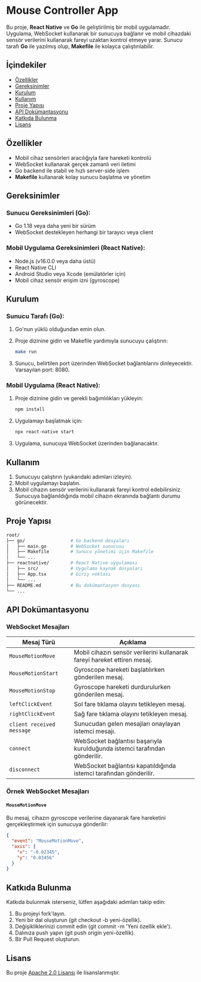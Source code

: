 # Mouse Controller App

Bu proje, **React Native** ve **Go** ile geliştirilmiş bir mobil uygulamadır. Uygulama, WebSocket kullanarak bir sunucuya bağlanır ve mobil cihazdaki sensör verilerini kullanarak fareyi uzaktan kontrol etmeye yarar. Sunucu tarafı **Go** ile yazılmış olup, **Makefile** ile kolayca çalıştırılabilir.

## İçindekiler

- [Özellikler](#özellikler)
- [Gereksinimler](#gereksinimler)
- [Kurulum](#kurulum)
- [Kullanım](#kullanım)
- [Proje Yapısı](#proje-yapısı)
- [API Dokümantasyonu](#api-dokümantasyonu)
- [Katkıda Bulunma](#katkıda-bulunma)
- [Lisans](#lisans)

## Özellikler

- Mobil cihaz sensörleri aracılığıyla fare hareketi kontrolü
- WebSocket kullanarak gerçek zamanlı veri iletimi
- Go backend ile stabil ve hızlı server-side işlem
- **Makefile** kullanarak kolay sunucu başlatma ve yönetim

## Gereksinimler

### Sunucu Gereksinimleri (Go):

- Go 1.18 veya daha yeni bir sürüm
- WebSocket destekleyen herhangi bir tarayıcı veya client

### Mobil Uygulama Gereksinimleri (React Native):

- Node.js (v16.0.0 veya daha üstü)
- React Native CLI
- Android Studio veya Xcode (emülatörler için)
- Mobil cihaz sensör erişim izni (gyroscope)

## Kurulum

### Sunucu Tarafı (Go):

1. Go'nun yüklü olduğundan emin olun.
2. Proje dizinine gidin ve Makefile yardımıyla sunucuyu çalıştırın:

   ```bash
   make run
   ```

3. Sunucu, belirtilen port üzerinden WebSocket bağlantılarını dinleyecektir. Varsayılan port: 8080.

### Mobil Uygulama (React Native):

1. Proje dizinine gidin ve gerekli bağımlılıkları yükleyin:

   ```bash
   npm install
   ```

2. Uygulamayı başlatmak için:

   ```bash
   npx react-native start
   ```

3. Uygulama, sunucuya WebSocket üzerinden bağlanacaktır.

## Kullanım

1. Sunucuyu çalıştırın (yukarıdaki adımları izleyin).
2. Mobil uygulamayı başlatın.
3. Mobil cihazın sensör verilerini kullanarak fareyi kontrol edebilirsiniz. Sunucuya bağlanıldığında mobil cihazın ekranında bağlantı durumu görünecektir.

## Proje Yapısı

```bash
root/
├── go/                 # Go backend dosyaları
│   ├── main.go         # WebSocket sunucusu
│   ├── Makefile        # Sunucu yönetimi için Makefile
│   └── ...
├── reactnative/        # React Native uygulaması
│   ├── src/            # Uygulama kaynak dosyaları
│   ├── App.tsx         # Giriş noktası
│   └── ...
├── README.md           # Bu dokümantasyon dosyası
└── ...
```

## API Dokümantasyonu

### WebSocket Mesajları

| Mesaj Türü                | Açıklama                                                                   |
| ------------------------- | -------------------------------------------------------------------------- |
| `MouseMotionMove`         | Mobil cihazın sensör verilerini kullanarak fareyi hareket ettiren mesaj.   |
| `MouseMotionStart`        | Gyroscope hareketi başlatılırken gönderilen mesaj.                         |
| `MouseMotionStop`         | Gyroscope hareketi durdurulurken gönderilen mesaj.                         |
| `leftClickEvent`          | Sol fare tıklama olayını tetikleyen mesaj.                                 |
| `rightClickEvent`         | Sağ fare tıklama olayını tetikleyen mesaj.                                 |
| `client received message` | Sunucudan gelen mesajları onaylayan istemci mesajı.                        |
| `connect`                 | WebSocket bağlantısı başarıyla kurulduğunda istemci tarafından gönderilir. |
| `disconnect`              | WebSocket bağlantısı kapatıldığında istemci tarafından gönderilir.         |

### Örnek WebSocket Mesajları

#### `MouseMotionMove`

Bu mesaj, cihazın gyroscope verilerine dayanarak fare hareketini gerçekleştirmek için sunucuya gönderilir:

```json
{
  "event": "MouseMotionMove",
  "axis": {
    "x": "-0.02345",
    "y": "0.03456"
  }
}
```

## Katkıda Bulunma

Katkıda bulunmak isterseniz, lütfen aşağıdaki adımları takip edin:

1. Bu projeyi fork'layın.
2. Yeni bir dal oluşturun (git checkout -b yeni-özellik).
3. Değişikliklerinizi commit edin (git commit -m 'Yeni özellik ekle').
4. Dalınıza push yapın (git push origin yeni-özellik).
5. Bir Pull Request oluşturun.

## Lisans

Bu proje [Apache 2.0 Lisansı](https://www.apache.org/licenses/LICENSE-2.0) ile lisanslanmıştır.

